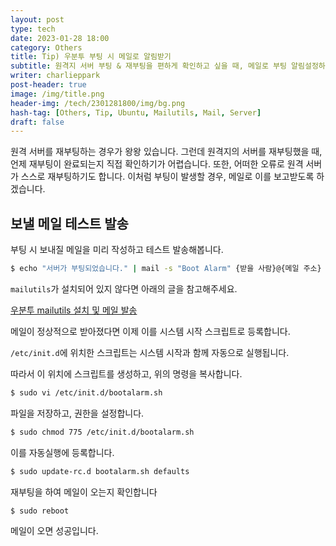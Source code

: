 ```yaml
---
layout: post
type: tech
date: 2023-01-28 18:00
category: Others
title: Tip) 우분투 부팅 시 메일로 알림받기
subtitle: 원격지 서버 부팅 & 재부팅을 편하게 확인하고 싶을 때, 메일로 부팅 알림설정하기
writer: charlieppark
post-header: true
image: /img/title.png
header-img: /tech/2301281800/img/bg.png
hash-tag: [Others, Tip, Ubuntu, Mailutils, Mail, Server]
draft: false
---
```


원격 서버를 재부팅하는 경우가 왕왕 있습니다. 그런데 원격지의 서버를 재부팅했을 때, 언제 재부팅이 완료되는지 직접 확인하기가 어렵습니다. 또한, 어떠한 오류로 원격 서버가 스스로 재부팅하기도 합니다. 이처럼 부팅이 발생할 경우, 메일로 이를 보고받도록 하겠습니다.

## 보낼 메일 테스트 발송

부팅 시 보내질 메일을 미리 작성하고 테스트 발송해봅니다.

```bash
$ echo "서버가 부팅되었습니다." | mail -s "Boot Alarm" {받을 사람}@{메일 주소} -aFrom:boot@alarm
```

`mailutils`가 설치되어 있지 않다면 아래의 글을 참고해주세요.

[우분투 mailutils 설치 및 메일 발송](/tech/2301281600/)

메일이 정상적으로 받아졌다면 이제 이를 시스템 시작 스크립트로 등록합니다.

`/etc/init.d`에 위치한 스크립트는 시스템 시작과 함께 자동으로 실행됩니다.

따라서 이 위치에 스크립트를 생성하고, 위의 명령을 복사합니다.

```bash
$ sudo vi /etc/init.d/bootalarm.sh
```

파일을 저장하고, 권한을 설정합니다.

```bash
$ sudo chmod 775 /etc/init.d/bootalarm.sh
```

이를 자동실행에 등록합니다.

```bash
$ sudo update-rc.d bootalarm.sh defaults
```

재부팅을 하여 메일이 오는지 확인합니다

```bash
$ sudo reboot
```

메일이 오면 성공입니다.
